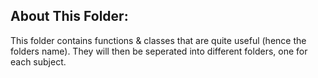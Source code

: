 ## About This Folder:
This folder contains functions & classes that are quite useful (hence the folders name). They will then be
seperated into different folders, one for each subject.